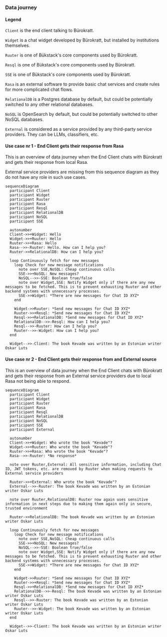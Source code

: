 ### Data journey

#### Legend

`Client` is the end client talking to Bürokratt.

`Widget` is a chat widget developed by Bürokratt, but installed by institutions themselves.

`Ruuter` is one of Bükstack's core components used by Bürokratt.

`Resql` is one of Bükstack's core components used by Bürokratt.

`SSE` is one of Bükstack's core components used by Bürokratt.

`Rasa` is an external software to provide basic chat services and create rules for more complicated chat flows.

`RelationalDB` is a Postgres database by default, but could be potentially switched to any other relational databases.

`NoSQL` is OpenSearch by default, but could be potentially switched to other NoSQL databases.

`External` is considered as a service provided by any third-party service providers. They can be LLMs, classifiers, etc.

#### Use case nr 1 - End Client gets their response from Rasa

This is an overview of data journey when the End Client chats with Bürokratt and gets their response from local Rasa.

External service providers are missing from this sequence diagram as they do not have any role in such use cases.

```mermaid
sequenceDiagram
  participant Client
  participant Widget
  participant Ruuter
  participant Rasa
  participant Resql
  participant RelationalDB
  participant NoSQL
  participant SSE

  autonumber
  Client->>+Widget: Hello
  Widget->>+Ruuter: Hello
  Ruuter->>+Rasa: Hello
  Rasa-->>-Ruuter: Hello. How can I help you?
  Ruuter->>RelationalDB: How can I help you?

  loop Continuously fetch for new messages
    loop Check for new message notifications
      note over SSE,NoSQL: Cheap continuous calls
      SSE->>+NoSQL: New messages?
      NoSQL-->>-SSE: Boolean true/false
      note over Widget,SSE: Notify Widget only if there are any new messages to be fetched. This is to prevent exhausting Ruuter and other backend systems with unnecessary processes.
      SSE->>Widget: *There are new messages for Chat ID XYZ*
    end

    Widget->>Ruuter: *Send new messages for Chat ID XYZ*
    Ruuter->>+Resql: *Send new messages for Chat ID XYZ*
    Resql->>+RelationalDB: *Send new messages for Chat ID XYZ*
    RelationalDB-->>-Resql: How can I help you?
    Resql-->>-Ruuter: How can I help you?
    Ruuter-->>-Widget: How can I help you?
  end
  
  Widget-->>-Client: The book Kevade was written by an Estonian writer Oskar Luts
```

#### Use case nr 2 - End Client gets their response from and External source

This is an overview of data journey when the End Client chats with Bürokratt and gets their response from an External service providers due to local Rasa not being able to respond.


```mermaid
sequenceDiagram
  participant Client
  participant Widget
  participant Ruuter
  participant Rasa
  participant Resql
  participant RelationalDB
  participant NoSQL
  participant SSE
  participant External

  autonumber
  Client->>+Widget: Who wrote the book "Kevade"?
  Widget->>+Ruuter: Who wrote the book "Kevade"?
  Ruuter->>+Rasa: Who wrote the book "Kevade"?
  Rasa-->>-Ruuter: *No response*

  note over Ruuter,External: All sensitive information, including Chat ID, JWT tokens, etc. are removed by Ruuter when making requests to External service providers

  Ruuter->>+External: Who wrote the book "Kevade"?
  External-->>-Ruuter: The book Kevade was written by an Estonian writer Oskar Luts

  note over Ruuter,RelationalDB: Ruuter now again uses sensitive information in next steps due to making them again only in secure, trusted environment

  Ruuter->>RelationalDB: The book Kevade was written by an Estonian writer Oskar Luts

  loop Continuously fetch for new messages
    loop Check for new message notifications
      note over SSE,NoSQL: Cheap continuous calls
      SSE->>+NoSQL: New messages?
      NoSQL-->>-SSE: Boolean true/false
      note over Widget,SSE: Notify Widget only if there are any new messages to be fetched. This is to prevent exhausting Ruuter and other backend systems with unnecessary processes.
      SSE->>Widget: *There are new messages for Chat ID XYZ*
    end

    Widget->>Ruuter: *Send new messages for Chat ID XYZ*
    Ruuter->>+Resql: *Send new messages for Chat ID XYZ*
    Resql->>+RelationalDB: *Send new messages for Chat ID XYZ*
    RelationalDB-->>-Resql: The book Kevade was written by an Estonian writer Oskar Luts
    Resql-->>-Ruuter: The book Kevade was written by an Estonian writer Oskar Luts
    Ruuter-->>-Widget: The book Kevade was written by an Estonian writer Oskar Luts
  end
  
  Widget-->>-Client: The book Kevade was written by an Estonian writer Oskar Luts
```
